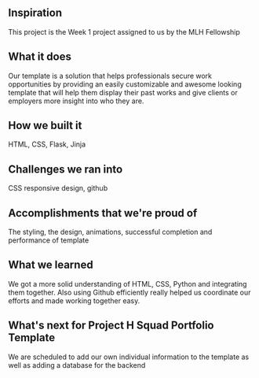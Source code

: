 ## Inspiration
This project is the Week 1 project assigned to us by the MLH Fellowship 

## What it does
Our template is a solution that helps professionals secure work opportunities by providing an easily customizable and awesome looking template that will help them display their past works and give clients or employers more insight into who they are.

## How we built it
HTML, CSS, Flask, Jinja

## Challenges we ran into
CSS responsive design, github

## Accomplishments that we're proud of
The styling, the design, animations, successful completion and performance of template

## What we learned
We got a more solid understanding of HTML, CSS, Python and integrating them together. Also using Github efficiently really helped us coordinate our efforts and made working together easy.

## What's next for Project H Squad Portfolio Template
We are scheduled to add our own individual information to the template as well as adding a database for the backend 
